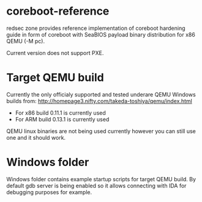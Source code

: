 coreboot-reference
==================

redsec zone provides reference implementation of coreboot hardening guide in form of coreboot with SeaBIOS payload binary distribution for x86 QEMU (-M pc).

Current version does not support PXE.

Target QEMU build
=================

Currently the only officialy supported and tested underare QEMU Windows builds from: http://homepage3.nifty.com/takeda-toshiya/qemu/index.html

 * For x86 build 0.11.1 is currently used
 * For ARM build 0.13.1 is currently used

QEMU linux binaries are not being used currently however you can still use one and it should work.

Windows folder
==============

Windows folder contains example startup scripts for target QEMU build.
By default gdb server is being enabled so it allows connecting with IDA for debugging purposes for example.


